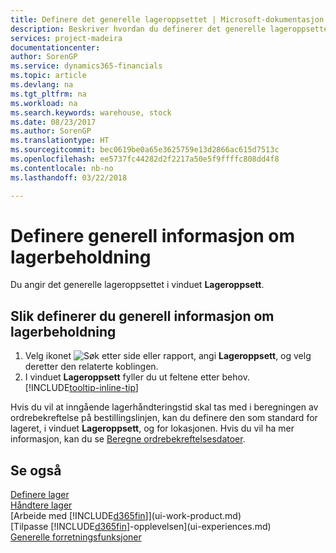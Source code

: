 ```yaml
---
title: Definere det generelle lageroppsettet | Microsoft-dokumentasjon
description: Beskriver hvordan du definerer det generelle lageroppsettet, for eksempel nummerserier og lokasjoner, slik at du for eksempel kan administrere lageret og varene.
services: project-madeira
documentationcenter: 
author: SorenGP
ms.service: dynamics365-financials
ms.topic: article
ms.devlang: na
ms.tgt_pltfrm: na
ms.workload: na
ms.search.keywords: warehouse, stock
ms.date: 08/23/2017
ms.author: SorenGP
ms.translationtype: HT
ms.sourcegitcommit: bec0619be0a65e3625759e13d2866ac615d7513c
ms.openlocfilehash: ee5737fc44282d2f2217a50e5f9ffffc808dd4f8
ms.contentlocale: nb-no
ms.lasthandoff: 03/22/2018

---
```

# <a name="set-up-general-inventory-information"></a>Definere generell informasjon om lagerbeholdning
Du angir det generelle lageroppsettet i vinduet **Lageroppsett**.

## <a name="to-set-up-general-inventory-information"></a>Slik definerer du generell informasjon om lagerbeholdning
1. Velg ikonet ![Søk etter side eller rapport](media/ui-search/search_small.png "Søk etter side eller rapport"), angi **Lageroppsett**, og velg deretter den relaterte koblingen.
2. I vinduet **Lageroppsett** fyller du ut feltene etter behov. [!INCLUDE[tooltip-inline-tip](includes/tooltip-inline-tip_md.md)]

Hvis du vil at inngående lagerhåndteringstid skal tas med i beregningen av ordrebekreftelse på bestillingslinjen, kan du definere den som standard for lageret, i vinduet **Lageroppsett**, og for lokasjonen. Hvis du vil ha mer informasjon, kan du se [Beregne ordrebekreftelsesdatoer](sales-how-to-calculate-order-promising-dates.md).  

## <a name="see-also"></a>Se også
[Definere lager](inventory-setup-inventory.md)  
[Håndtere lager](inventory-manage-inventory.md)  
[Arbeide med [!INCLUDE[d365fin](includes/d365fin_md.md)]](ui-work-product.md)  
[Tilpasse [!INCLUDE[d365fin](includes/d365fin_md.md)]-opplevelsen](ui-experiences.md)  
[Generelle forretningsfunksjoner](ui-across-business-areas.md)

